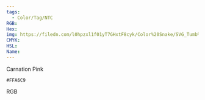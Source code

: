 ```yaml
---
tags:
  - Color/Tag/NTC
RGB:
Hex:
img: https://filedn.com/l0hpzxl1f01yT7GHxtF8cyk/Color%20Snake/SVG_Tumb%20Mass%20No%20Name/FFA6C9.svg
CMYK:
HSL:
Name:
---
```

Carnation Pink
```palette
#FFA6C9
```
RGB
